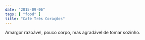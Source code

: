 ```yaml
---
date: "2015-09-06"
tags: [ "food" ]
title: "Café Três Corações"
---
```

Amargor razoável, pouco corpo, mas agradável de tomar sozinho.
